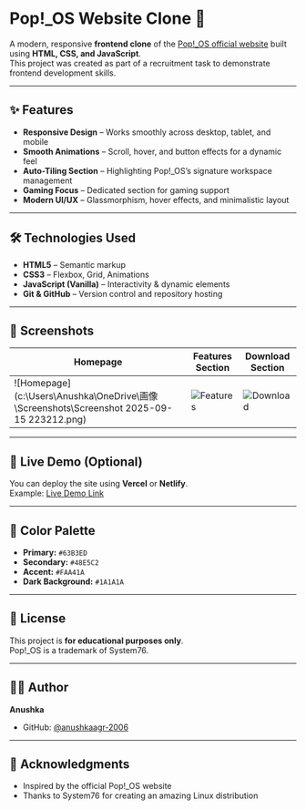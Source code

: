 # Pop!_OS Website Clone 🚀

A modern, responsive **frontend clone** of the [Pop!_OS official website](https://pop.system76.com/) built using **HTML, CSS, and JavaScript**.  
This project was created as part of a recruitment task to demonstrate frontend development skills.

---

## ✨ Features

- **Responsive Design** – Works smoothly across desktop, tablet, and mobile  
- **Smooth Animations** – Scroll, hover, and button effects for a dynamic feel  
- **Auto-Tiling Section** – Highlighting Pop!_OS’s signature workspace management  
- **Gaming Focus** – Dedicated section for gaming support  
- **Modern UI/UX** – Glassmorphism, hover effects, and minimalistic layout  

---

## 🛠️ Technologies Used

- **HTML5** – Semantic markup  
- **CSS3** – Flexbox, Grid, Animations  
- **JavaScript (Vanilla)** – Interactivity & dynamic elements  
- **Git & GitHub** – Version control and repository hosting  

---

## 📸 Screenshots

| Homepage | Features Section | Download Section |
| --- | --- | --- |
| ![Homepage](c:\Users\Anushka\OneDrive\画像\Screenshots\Screenshot 2025-09-15 223212.png) | ![Features](screenshots/features.png) | ![Download](screenshots/download.png) |

---

## 🚀 Live Demo (Optional)

You can deploy the site using **Vercel** or **Netlify**.  
Example: [Live Demo Link](https://popos-clone-jet.vercel.app/)

---

## 🎨 Color Palette

- **Primary:** `#63B3ED`  
- **Secondary:** `#48E5C2`  
- **Accent:** `#FAA41A`  
- **Dark Background:** `#1A1A1A`

---

## 📄 License

This project is **for educational purposes only**.  
Pop!_OS is a trademark of System76.

---

## 👩‍💻 Author

**Anushka**  
- GitHub: [@anushkaagr-2006](https://github.com/anushkaagr-2006)

---

## 🙏 Acknowledgments

- Inspired by the official Pop!_OS website  
- Thanks to System76 for creating an amazing Linux distribution  

